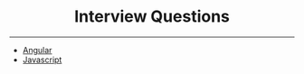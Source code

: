 <div align="center">
    <h1>Interview Questions</h1>
</div>

---

- [Angular](angular.md)
- [Javascript](javascript.md)

